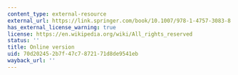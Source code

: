 ```yaml
---
content_type: external-resource
external_url: https://link.springer.com/book/10.1007/978-1-4757-3083-8
has_external_license_warning: true
license: https://en.wikipedia.org/wiki/All_rights_reserved
status: ''
title: Online version
uid: 70d20245-2b7f-47c7-8721-71d8de9541eb
wayback_url: ''
---
```

